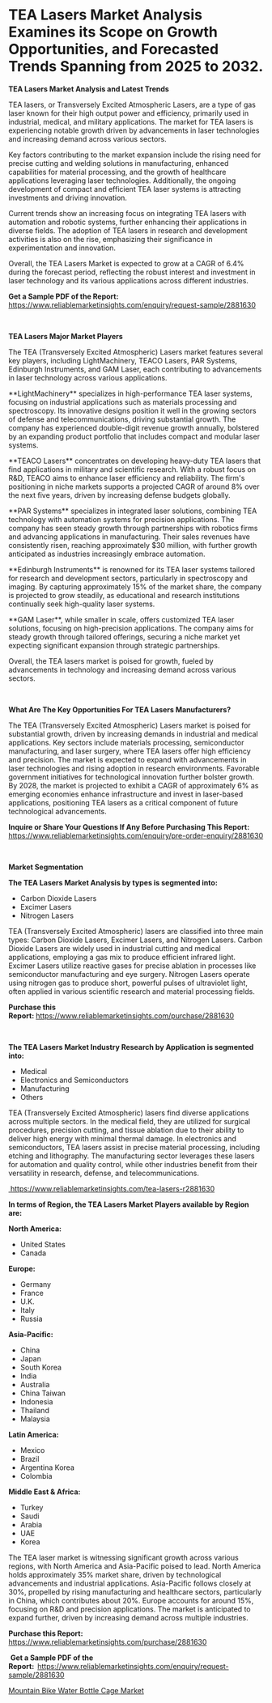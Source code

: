 <p><h1>TEA Lasers Market Analysis Examines its Scope on Growth Opportunities, and Forecasted Trends Spanning from 2025 to 2032.</h1></p><p><strong>TEA Lasers Market Analysis and Latest Trends</strong></p>
<p><p>TEA lasers, or Transversely Excited Atmospheric Lasers, are a type of gas laser known for their high output power and efficiency, primarily used in industrial, medical, and military applications. The market for TEA lasers is experiencing notable growth driven by advancements in laser technologies and increasing demand across various sectors. </p><p>Key factors contributing to the market expansion include the rising need for precise cutting and welding solutions in manufacturing, enhanced capabilities for material processing, and the growth of healthcare applications leveraging laser technologies. Additionally, the ongoing development of compact and efficient TEA laser systems is attracting investments and driving innovation. </p><p>Current trends show an increasing focus on integrating TEA lasers with automation and robotic systems, further enhancing their applications in diverse fields. The adoption of TEA lasers in research and development activities is also on the rise, emphasizing their significance in experimentation and innovation. </p><p>Overall, the TEA Lasers Market is expected to grow at a CAGR of 6.4% during the forecast period, reflecting the robust interest and investment in laser technology and its various applications across different industries.</p></p>
<p><strong>Get a Sample PDF of the Report:&nbsp;</strong> <a href="https://www.reliablemarketinsights.com/enquiry/request-sample/2881630?utm_campaign=3264&utm_medium=2&utm_source=Github&utm_content=ia&utm_term=12032025&utm_id=tea-lasers">https://www.reliablemarketinsights.com/enquiry/request-sample/2881630</a></p>
<p>&nbsp;</p>
<p><strong>TEA Lasers Major Market Players</strong></p>
<p><p>The TEA (Transversely Excited Atmospheric) Lasers market features several key players, including LightMachinery, TEACO Lasers, PAR Systems, Edinburgh Instruments, and GAM Laser, each contributing to advancements in laser technology across various applications.</p><p>**LightMachinery** specializes in high-performance TEA laser systems, focusing on industrial applications such as materials processing and spectroscopy. Its innovative designs position it well in the growing sectors of defense and telecommunications, driving substantial growth. The company has experienced double-digit revenue growth annually, bolstered by an expanding product portfolio that includes compact and modular laser systems. </p><p>**TEACO Lasers** concentrates on developing heavy-duty TEA lasers that find applications in military and scientific research. With a robust focus on R&D, TEACO aims to enhance laser efficiency and reliability. The firm's positioning in niche markets supports a projected CAGR of around 8% over the next five years, driven by increasing defense budgets globally.</p><p>**PAR Systems** specializes in integrated laser solutions, combining TEA technology with automation systems for precision applications. The company has seen steady growth through partnerships with robotics firms and advancing applications in manufacturing. Their sales revenues have consistently risen, reaching approximately $30 million, with further growth anticipated as industries increasingly embrace automation.</p><p>**Edinburgh Instruments** is renowned for its TEA laser systems tailored for research and development sectors, particularly in spectroscopy and imaging. By capturing approximately 15% of the market share, the company is projected to grow steadily, as educational and research institutions continually seek high-quality laser systems.</p><p>**GAM Laser**, while smaller in scale, offers customized TEA laser solutions, focusing on high-precision applications. The company aims for steady growth through tailored offerings, securing a niche market yet expecting significant expansion through strategic partnerships.</p><p>Overall, the TEA lasers market is poised for growth, fueled by advancements in technology and increasing demand across various sectors.</p></p>
<p>&nbsp;</p>
<p><strong>What Are The Key Opportunities For TEA Lasers Manufacturers?</strong></p>
<p><p>The TEA (Transversely Excited Atmospheric) Lasers market is poised for substantial growth, driven by increasing demands in industrial and medical applications. Key sectors include materials processing, semiconductor manufacturing, and laser surgery, where TEA lasers offer high efficiency and precision. The market is expected to expand with advancements in laser technologies and rising adoption in research environments. Favorable government initiatives for technological innovation further bolster growth. By 2028, the market is projected to exhibit a CAGR of approximately 6% as emerging economies enhance infrastructure and invest in laser-based applications, positioning TEA lasers as a critical component of future technological advancements.</p></p>
<p><strong>Inquire or Share Your Questions If Any Before Purchasing This Report:</strong> <a href="https://www.reliablemarketinsights.com/enquiry/pre-order-enquiry/2881630?utm_campaign=3264&utm_medium=2&utm_source=Github&utm_content=ia&utm_term=12032025&utm_id=tea-lasers">https://www.reliablemarketinsights.com/enquiry/pre-order-enquiry/2881630</a></p>
<p>&nbsp;</p>
<p><strong>Market Segmentation</strong></p>
<p><strong>The TEA Lasers Market Analysis by types is segmented into:</strong></p>
<p><ul><li>Carbon Dioxide Lasers</li><li>Excimer Lasers</li><li>Nitrogen Lasers</li></ul></p>
<p><p>TEA (Transversely Excited Atmospheric) lasers are classified into three main types: Carbon Dioxide Lasers, Excimer Lasers, and Nitrogen Lasers. Carbon Dioxide Lasers are widely used in industrial cutting and medical applications, employing a gas mix to produce efficient infrared light. Excimer Lasers utilize reactive gases for precise ablation in processes like semiconductor manufacturing and eye surgery. Nitrogen Lasers operate using nitrogen gas to produce short, powerful pulses of ultraviolet light, often applied in various scientific research and material processing fields.</p></p>
<p><strong>Purchase this Report:&nbsp;</strong><a href="https://www.reliablemarketinsights.com/purchase/2881630?utm_campaign=3264&utm_medium=2&utm_source=Github&utm_content=ia&utm_term=12032025&utm_id=tea-lasers">https://www.reliablemarketinsights.com/purchase/2881630</a></p>
<p>&nbsp;</p>
<p><strong>The TEA Lasers Market Industry Research by Application is segmented into:</strong></p>
<p><ul><li>Medical</li><li>Electronics and Semiconductors</li><li>Manufacturing</li><li>Others</li></ul></p>
<p><p>TEA (Transversely Excited Atmospheric) lasers find diverse applications across multiple sectors. In the medical field, they are utilized for surgical procedures, precision cutting, and tissue ablation due to their ability to deliver high energy with minimal thermal damage. In electronics and semiconductors, TEA lasers assist in precise material processing, including etching and lithography. The manufacturing sector leverages these lasers for automation and quality control, while other industries benefit from their versatility in research, defense, and telecommunications.</p></p>
<p><a href="https://www.reliablemarketinsights.com/tea-lasers-r2881630?utm_campaign=3264&utm_medium=2&utm_source=Github&utm_content=ia&utm_term=12032025&utm_id=tea-lasers">&nbsp;https://www.reliablemarketinsights.com/tea-lasers-r2881630</a></p>
<p><strong>In terms of Region, the TEA Lasers Market Players available by Region are:</strong></p>
<p>
    <p> <strong> North America: </strong>
        <ul>
            <li>United States</li>
            <li>Canada</li>
        </ul>
        </p> 
    <p> <strong> Europe: </strong>
        <ul>
            <li>Germany</li>
            <li>France</li>
            <li>U.K.</li>
            <li>Italy</li>
            <li>Russia</li>
        </ul>
        </p> 
    <p> <strong> Asia-Pacific: </strong>
        <ul>
            <li>China</li>
            <li>Japan</li>
            <li>South Korea</li>
            <li>India</li>
            <li>Australia</li>
            <li>China Taiwan</li>
            <li>Indonesia</li>
            <li>Thailand</li>
            <li>Malaysia</li>
        </ul>
        </p> 
    <p> <strong> Latin America: </strong>
        <ul>
            <li>Mexico</li>
            <li>Brazil</li>
            <li>Argentina Korea</li>
            <li>Colombia</li>
        </ul>
        </p> 
    <p> <strong> Middle East & Africa: </strong>
        <ul>
            <li>Turkey</li>
            <li>Saudi</li>
            <li>Arabia</li>
            <li>UAE</li>
            <li>Korea</li>
        </ul>
    </p>
    </p>
<p><p>The TEA laser market is witnessing significant growth across various regions, with North America and Asia-Pacific poised to lead. North America holds approximately 35% market share, driven by technological advancements and industrial applications. Asia-Pacific follows closely at 30%, propelled by rising manufacturing and healthcare sectors, particularly in China, which contributes about 20%. Europe accounts for around 15%, focusing on R&D and precision applications. The market is anticipated to expand further, driven by increasing demand across multiple industries.</p></p>
<p><strong>Purchase this Report: </strong><a href="https://www.reliablemarketinsights.com/purchase/2881630?utm_campaign=3264&utm_medium=2&utm_source=Github&utm_content=ia&utm_term=12032025&utm_id=tea-lasers">https://www.reliablemarketinsights.com/purchase/2881630</a></p>
<p>&nbsp;<strong>Get a Sample PDF of the Report:&nbsp;&nbsp;</strong><a href="https://www.reliablemarketinsights.com/enquiry/request-sample/2881630?utm_campaign=3264&utm_medium=2&utm_source=Github&utm_content=ia&utm_term=12032025&utm_id=tea-lasers">https://www.reliablemarketinsights.com/enquiry/request-sample/2881630</a></p>
<p><strong></strong></p>
<p><p><a href="https://github.com/wakerizaak8g/Market-Research-Report-List-1/blob/main/mountain-bike-water-bottle-cage-market.md?utm_campaign=3264&utm_medium=2&utm_source=Github&utm_content=ia&utm_term=12032025&utm_id=tea-lasers">Mountain Bike Water Bottle Cage Market</a></p></p>